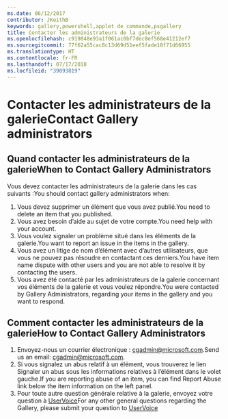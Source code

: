 ```yaml
---
ms.date: 06/12/2017
contributor: JKeithB
keywords: gallery,powershell,applet de commande,psgallery
title: Contacter les administrateurs de la galerie
ms.openlocfilehash: c919848e93a1f061ac0bf7dec8ef568e41212ef7
ms.sourcegitcommit: 77f62a55cac8c13d69d51eef5fade18f71d66955
ms.translationtype: HT
ms.contentlocale: fr-FR
ms.lasthandoff: 07/17/2018
ms.locfileid: "39093819"
---
```

# <a name="contact-gallery-administrators"></a><span data-ttu-id="4f386-103">Contacter les administrateurs de la galerie</span><span class="sxs-lookup"><span data-stu-id="4f386-103">Contact Gallery administrators</span></span>

## <a name="when-to-contact-gallery-administrators"></a><span data-ttu-id="4f386-104">Quand contacter les administrateurs de la galerie</span><span class="sxs-lookup"><span data-stu-id="4f386-104">When to Contact Gallery Administrators</span></span>

<span data-ttu-id="4f386-105">Vous devez contacter les administrateurs de la galerie dans les cas suivants :</span><span class="sxs-lookup"><span data-stu-id="4f386-105">You should contact gallery administrators when:</span></span>

1. <span data-ttu-id="4f386-106">Vous devez supprimer un élément que vous avez publié.</span><span class="sxs-lookup"><span data-stu-id="4f386-106">You need to delete an item that you published.</span></span>
2. <span data-ttu-id="4f386-107">Vous avez besoin d’aide au sujet de votre compte.</span><span class="sxs-lookup"><span data-stu-id="4f386-107">You need help with your account.</span></span>
3. <span data-ttu-id="4f386-108">Vous voulez signaler un problème situé dans les éléments de la galerie.</span><span class="sxs-lookup"><span data-stu-id="4f386-108">You want to report an issue in the items in the gallery.</span></span>
4. <span data-ttu-id="4f386-109">Vous avez un litige de nom d’élément avec d’autres utilisateurs, que vous ne pouvez pas résoudre en contactant ces derniers.</span><span class="sxs-lookup"><span data-stu-id="4f386-109">You have item name dispute with other users and you are not able to resolve it by contacting the users.</span></span>
5. <span data-ttu-id="4f386-110">Vous avez été contacté par les administrateurs de la galerie concernant vos éléments de la galerie et vous voulez répondre.</span><span class="sxs-lookup"><span data-stu-id="4f386-110">You were contacted by Gallery Administrators, regarding your items in the gallery and you want to respond.</span></span>

## <a name="how-to-contact-gallery-administrators"></a><span data-ttu-id="4f386-111">Comment contacter les administrateurs de la galerie</span><span class="sxs-lookup"><span data-stu-id="4f386-111">How to Contact Gallery Administrators</span></span>

1. <span data-ttu-id="4f386-112">Envoyez-nous un courrier électronique : <cgadmin@microsoft.com>.</span><span class="sxs-lookup"><span data-stu-id="4f386-112">Send us an email: <cgadmin@microsoft.com>.</span></span>
2. <span data-ttu-id="4f386-113">Si vous signalez un abus relatif à un élément, vous trouverez le lien Signaler un abus sous les informations relatives à l’élément dans le volet gauche.</span><span class="sxs-lookup"><span data-stu-id="4f386-113">If you are reporting abuse of an item, you can find Report Abuse link below the item information on the left panel.</span></span>
3. <span data-ttu-id="4f386-114">Pour toute autre question générale relative à la galerie, envoyez votre question à [UserVoice](http://windowsserver.uservoice.com/forums/301869-powershell)</span><span class="sxs-lookup"><span data-stu-id="4f386-114">For any other general questions regarding the Gallery, please submit your question to [UserVoice](http://windowsserver.uservoice.com/forums/301869-powershell)</span></span>
